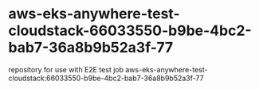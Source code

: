 # aws-eks-anywhere-test-cloudstack-66033550-b9be-4bc2-bab7-36a8b9b52a3f-77
repository for use with E2E test job aws-eks-anywhere-test-cloudstack:66033550-b9be-4bc2-bab7-36a8b9b52a3f-77
